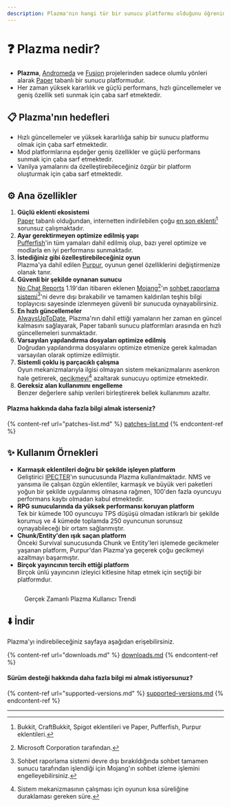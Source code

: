 ```yaml
---
description: Plazma'nın hangi tür bir sunucu platformu olduğunu öğrenin.
---
```


# ❓ Plazma nedir?

- **Plazma**, [Andromeda](https://github.com/EarendelArchived/Andromeda) ve [Fusion](https://github.com/RuinedTechnologyUnify/Fusion) projelerinden sadece olumlu yönleri alarak [Paper](https://github.com/PaperMC/Paper) tabanlı bir sunucu platformudur.
- Her zaman yüksek kararlılık ve güçlü performans, hızlı güncellemeler ve geniş özellik seti sunmak için çaba sarf etmektedir.

## 📋 Plazma'nın hedefleri <a href="#id-1" id="id-1"></a>

- Hızlı güncellemeler ve yüksek kararlılığa sahip bir sunucu platformu olmak için çaba sarf etmektedir.
- Mod platformlarına eşdeğer geniş özellikler ve güçlü performans sunmak için çaba sarf etmektedir.
- Vanilya yamalarını da özelleştirebileceğiniz özgür bir platform oluşturmak için çaba sarf etmektedir.

## ⚙️ Ana özellikler <a href="#id-2" id="id-2"></a>

1. **Güçlü eklenti ekosistemi**\
   [Paper](https://github.com/PaperMC/Paper) tabanlı olduğundan, internetten indirilebilen çoğu [en son eklenti](#user-content-fn-1)[^1] sorunsuz çalışmaktadır.
2. **Ayar gerektirmeyen optimize edilmiş yapı**\
   [Pufferfish](https://github.com/pufferfish-gg/Pufferfish)'in tüm yamaları dahil edilmiş olup, bazı yerel optimize ve modlarla en iyi performansı sunmaktadır.
3. **İstediğiniz gibi özelleştirebileceğiniz oyun**\
   Plazma'ya dahil edilen [Purpur](https://github.com/PurpurMC/Purpur), oyunun genel özelliklerini değiştirmenize olanak tanır.
4. **Güvenli bir şekilde oynanan sunucu**\
   [No Chat Reports](https://github.com/Aizistral-Studios/No-Chat-Reports) 1.19'dan itibaren eklenen [Mojang](#user-content-fn-2)[^2]'ın [sohbet raporlama sistemi](#user-content-fn-3)[^3]'ni devre dışı bırakabilir ve tamamen kaldırılan teşhis bilgi toplayıcısı sayesinde izlenmeyen güvenli bir sunucuda oynayabilirsiniz.
5. **En hızlı güncellemeler**\
   [AlwaysUpToDate](https://github.com/PlazmaMC/AlwaysUpToDate), Plazma'nın dahil ettiği yamaların her zaman en güncel kalmasını sağlayarak, Paper tabanlı sunucu platformları arasında en hızlı güncellemeleri sunmaktadır.
6. **Varsayılan yapılandırma dosyaları optimize edilmiş**\
   Doğrudan yapılandırma dosyalarını optimize etmenize gerek kalmadan varsayılan olarak optimize edilmiştir.
7. **Sistemli çoklu iş parçacıklı çalışma**\
   Oyun mekanizmalarıyla ilgisi olmayan sistem mekanizmalarını asenkron hale getirerek, [gecikmeyi](#user-content-fn-4)[^4] azaltarak sunucuyu optimize etmektedir.
8. **Gereksiz alan kullanımını engelleme**\
   Benzer değerlere sahip verileri birleştirerek bellek kullanımını azaltır.

#### Plazma hakkında daha fazla bilgi almak isterseniz? <a href="#etc-1" id="etc-1"></a>

{% content-ref url="patches-list.md" %}
[patches-list.md](patches-list.md)
{% endcontent-ref %}

## ✨ Kullanım Örnekleri <a href="#id-3" id="id-3"></a>

- **Karmaşık eklentileri doğru bir şekilde işleyen platform**\
  Geliştirici [IPECTER](https://github.com/IPECTER)'ın sunucusunda Plazma kullanılmaktadır. NMS ve yansıma ile çalışan özgün eklentiler, karmaşık ve büyük veri paketleri yoğun bir şekilde uygulanmış olmasına rağmen,
  100'den fazla oyuncuyu performans kaybı olmadan kabul etmektedir.
- **RPG sunucularında da yüksek performansı koruyan platform**\
  Tek bir kümede 100 oyuncuyu TPS düşüşü olmadan istikrarlı bir şekilde korumuş ve 4 kümede toplamda 250 oyuncunun sorunsuz oynayabileceği bir ortam sağlanmıştır.
- **Chunk/Entity'den ışık saçan platform**\
  Önceki Survival sunucusunda Chunk ve Entity'leri işlemede gecikmeler yaşanan platform, Purpur'dan Plazma'ya geçerek
  çoğu gecikmeyi azaltmayı başarmıştır.
- **Birçok yayıncının tercih ettiği platform**\
  Birçok ünlü yayıncının izleyici kitlesine hitap etmek için seçtiği bir platformdur.

<figure>
   <img src="https://badge.plazmamc.org/internal/bstats" alt="">
   
   <figcaption><p>Gerçek Zamanlı Plazma Kullanıcı Trendi</p></figcaption>
</figure>

## ⬇️ İndir

Plazma'yı indirebileceğiniz sayfaya aşağıdan erişebilirsiniz.

{% content-ref url="downloads.md" %}
[downloads.md](downloads.md)
{% endcontent-ref %}

#### Sürüm desteği hakkında daha fazla bilgi mi almak istiyorsunuz?

{% content-ref url="supported-versions.md" %}
[supported-versions.md](supported-versions.md)
{% endcontent-ref %}

***

[^1]: Bukkit, CraftBukkit, Spigot eklentileri ve Paper, Pufferfish, Purpur eklentileri.

[^2]: Microsoft Corporation tarafından.

[^3]: Sohbet raporlama sistemi devre dışı bırakıldığında sohbet tamamen sunucu tarafından işlendiği için Mojang'ın sohbet izleme işlemini engelleyebilirsiniz.

[^4]: Sistem mekanizmasının çalışması için oyunun kısa süreliğine duraklaması gereken süre.
